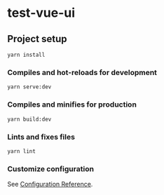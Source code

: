 # test-vue-ui

## Project setup
```
yarn install
```

### Compiles and hot-reloads for development
```
yarn serve:dev
```

### Compiles and minifies for production
```
yarn build:dev
```

### Lints and fixes files
```
yarn lint
```

### Customize configuration
See [Configuration Reference](https://cli.vuejs.org/config/).


